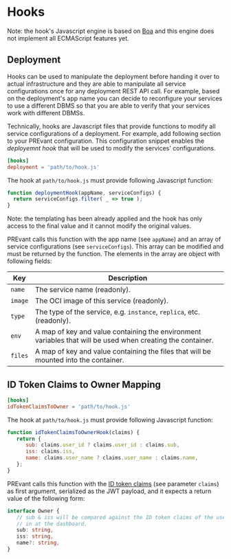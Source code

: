 # Hooks

Note: the hook's Javascript engine is based on
[Boa](https://github.com/boa-dev/boa) and this engine does not implement all
ECMAScript features yet.

## Deployment

Hooks can be used to manipulate the deployment before handing it over to actual
infrastructure and they are able to manipulate all service configurations once
for any deployment REST API call. For example, based on the deployment's app
name you can decide to reconfigure your services to use a different DBMS so
that you are able to verify that your services work with different DBMSs.

Technically, hooks are Javascript files that provide functions to modify all
service configurations of a deployment. For example, add following section to
your PREvant configuration. This configuration snippet enables the _deployemnt
hook_ that will be used to modify the services' configurations.

```toml
[hooks]
deployment = 'path/to/hook.js'
```

The hook at `path/to/hook.js` must provide following Javascript function:

```javascript
function deploymentHook(appName, serviceConfigs) {
  return serviceConfigs.filter( _ => true );
}
```

Note: the templating has been already applied and the hook has only access to
the final value and it cannot modify the original values.

PREvant calls this function with the app name (see `appName`) and an array of
service configurations (see `serviceConfigs`). This array can be modified and
must be returned by the function. The elements in the array are object with
following fields:

| Key           | Description                                                                                                |
|---------------|------------------------------------------------------------------------------------------------------------|
| `name`        | The service name (readonly).                                                                               |
| `image`       | The OCI image of this service (readonly).                                                                  |
| `type`        | The type of the service, e.g. `instance`, `replica`, etc. (readonly).                                      |
| `env`         | A map of key and value containing the environment variables that will be used when creating the container. |
| `files`       | A map of key and value containing the files that will be mounted into the container.                       |

## ID Token Claims to Owner Mapping

```toml
[hooks]
idTokenClaimsToOwner = 'path/to/hook.js'
```

The hook at `path/to/hook.js` must provide following Javascript function:

```javascript
function idTokenClaimsToOwnerHook(claims) {
   return {
      sub: claims.user_id ? claims.user_id : claims.sub,
      iss: claims.iss,
      name: claims.user_name ? claims.user_name : claims.name,
   };
}
```

PREvant calls this function with the [ID token claims] (see parameter `claims`)
as first argument, serialized as the JWT payload, and it expects a return value
of the following form:

```typescript
interface Owner {
   // sub & iss will be compared against the ID token claims of the user logged
   // in at the dashboard.
   sub: string,
   iss: string,
   name?: string,
}
```

[ID token claims]: https://auth0.com/docs/secure/tokens/id-tokens/id-token-structure
